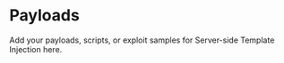 # Payloads

Add your payloads, scripts, or exploit samples for Server-side Template Injection here.
